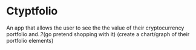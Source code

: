 # Ctyptfolio
An app that allows the user to see the the value of their cryptocurrency portfolio and..?(go pretend shopping with it) (create a chart/graph of their portfolio elements)
